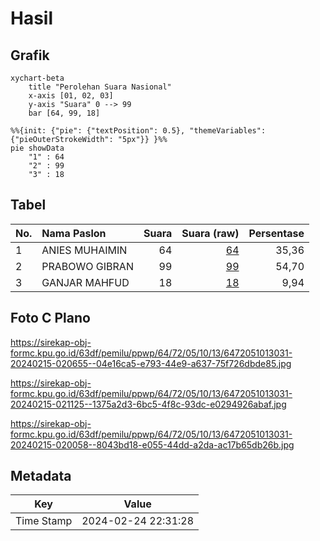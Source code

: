 # Hasil

## Grafik

```mermaid
xychart-beta
    title "Perolehan Suara Nasional"
    x-axis [01, 02, 03]
    y-axis "Suara" 0 --> 99
    bar [64, 99, 18]
```

```mermaid
%%{init: {"pie": {"textPosition": 0.5}, "themeVariables": {"pieOuterStrokeWidth": "5px"}} }%%
pie showData
    "1" : 64
    "2" : 99
    "3" : 18
```

## Tabel

| No. | Nama Paslon    | Suara | Suara (raw) | Persentase |
|:--- |:-------------- | -----:| -----------:| ----------:|
| 1   | ANIES MUHAIMIN | 64    | [64][p-1]   | 35,36      |
| 2   | PRABOWO GIBRAN | 99    | [99][p-2]   | 54,70      |
| 3   | GANJAR MAHFUD  | 18    | [18][p-3]   | 9,94       |


[p-1]: https://github.com/gigit-pemilu/pemilu-2024/blob/main/pilpres/hitung-suara/sub/64-kalimantan-timur/sub/72-kota-samarinda/sub/05-samarinda-utara/sub/1013-sempaja-timur/sub/031-tps/sub/paslon-1.txt
[p-2]: https://github.com/gigit-pemilu/pemilu-2024/blob/main/pilpres/hitung-suara/sub/64-kalimantan-timur/sub/72-kota-samarinda/sub/05-samarinda-utara/sub/1013-sempaja-timur/sub/031-tps/sub/paslon-2.txt
[p-3]: https://github.com/gigit-pemilu/pemilu-2024/blob/main/pilpres/hitung-suara/sub/64-kalimantan-timur/sub/72-kota-samarinda/sub/05-samarinda-utara/sub/1013-sempaja-timur/sub/031-tps/sub/paslon-3.txt

## Foto C Plano

https://sirekap-obj-formc.kpu.go.id/63df/pemilu/ppwp/64/72/05/10/13/6472051013031-20240215-020655--04e16ca5-e793-44e9-a637-75f726dbde85.jpg

https://sirekap-obj-formc.kpu.go.id/63df/pemilu/ppwp/64/72/05/10/13/6472051013031-20240215-021125--1375a2d3-6bc5-4f8c-93dc-e0294926abaf.jpg

https://sirekap-obj-formc.kpu.go.id/63df/pemilu/ppwp/64/72/05/10/13/6472051013031-20240215-020058--8043bd18-e055-44dd-a2da-ac17b65db26b.jpg


## Metadata

| Key        | Value               |
| ---------- | ------------------- |
| Time Stamp | 2024-02-24 22:31:28 |



